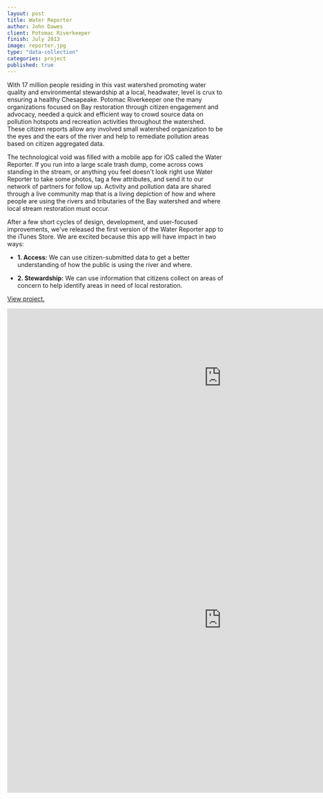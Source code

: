 ```yaml
---
layout: post
title: Water Reporter
author: John Dawes
client: Potomac Riverkeeper
finish: July 2013
image: reporter.jpg
type: "data-collection"
categories: project
published: true
---
```


With 17 million people residing in this vast watershed promoting water quality and environmental stewardship at a local, headwater, level is crux to ensuring a healthy Chesapeake. Potomac Riverkeeper one the many organizations focused on Bay restoration through citizen engagement and advocacy, needed a quick and efficient way to crowd source data on pollution hotspots and recreation activities throughout the watershed. These citizen reports allow any involved small watershed organization to be the eyes and the ears of the river and help to remediate pollution areas based on citizen aggregated data.

The technological void was filled with a mobile app for iOS called the Water Reporter. If you run into a large scale trash dump, come across cows standing in the stream, or anything you feel doesn't look right use Water Reporter to take some photos, tag a few attributes, and send it to our network of partners for follow up. Activity and pollution data are shared through a live community map that is a living depiction of how and where people are using the rivers and tributaries of the Bay watershed and where local stream restoration must occur.

After a few short cycles of design, development, and user-focused improvements, we've released the first version of the Water Reporter app to the iTunes Store. We are excited because this app will have impact in two ways:

+ <strong>1. Access:</strong> We can use citizen-submitted data to get a better understanding of how the public is using the river and where.


+ <strong>2. Stewardship:</strong> We can use information that citizens collect on areas of concern to help identify areas in need of local restoration.

<a class="lego" href="http://waterreporter.org" target="_blank">View project.</a>

<iframe src="http://www.viableindustries.com/viz/water-reporter/" height="320" width="992" frameborder="0"></iframe>

<iframe src="http://chesapeakec.maps.arcgis.com/home/webmap/embedViewer.html?webmap=77777d532d0748a2a9f67d6d0cf860da&amp;extent=-82.667,36.2512,-68.4837,43.0912&amp;zoom=true" height="800" width="992" frameborder="0" marginwidth="0" marginheight="0" scrolling="no"></iframe>